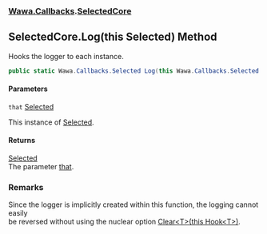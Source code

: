 ### [Wawa.Callbacks](Wawa.Callbacks.md 'Wawa.Callbacks').[SelectedCore](SelectedCore.md 'Wawa.Callbacks.SelectedCore')

## SelectedCore.Log(this Selected) Method

Hooks the logger to each instance.

```csharp
public static Wawa.Callbacks.Selected Log(this Wawa.Callbacks.Selected that);
```
#### Parameters

<a name='Wawa.Callbacks.SelectedCore.Log(thisWawa.Callbacks.Selected).that'></a>

`that` [Selected](Selected.md 'Wawa.Callbacks.Selected')

This instance of [Selected](Selected.md 'Wawa.Callbacks.Selected').

#### Returns
[Selected](Selected.md 'Wawa.Callbacks.Selected')  
The parameter [that](SelectedCore.Log(Selected).md#Wawa.Callbacks.SelectedCore.Log(thisWawa.Callbacks.Selected).that 'Wawa.Callbacks.SelectedCore.Log(this Wawa.Callbacks.Selected).that').

### Remarks
  
Since the logger is implicitly created within this function, the logging cannot easily  
be reversed without using the nuclear option [Clear&lt;T&gt;(this Hook&lt;T&gt;)](Generator.Clear{T}(Hook{T}).md 'Wawa.Callbacks.Generator.Clear<T>(this Wawa.Callbacks.Hook<T>)').